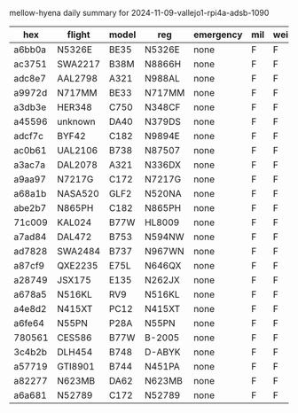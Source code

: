 mellow-hyena daily summary for 2024-11-09-vallejo1-rpi4a-adsb-1090

|hex|flight|model|reg|emergency|mil|weirdo|
|--|--|--|--|--|--|--|
|a6bb0a|N5326E|BE35|N5326E|none|F|F|
|ac3751|SWA2217|B38M|N8866H|none|F|F|
|adc8e7|AAL2798|A321|N988AL|none|F|F|
|a9972d|N717MM|BE33|N717MM|none|F|F|
|a3db3e|HER348|C750|N348CF|none|F|F|
|a45596|unknown|DA40|N379DS|none|F|F|
|adcf7c|BYF42|C182|N9894E|none|F|F|
|ac0b61|UAL2106|B738|N87507|none|F|F|
|a3ac7a|DAL2078|A321|N336DX|none|F|F|
|a9aa97|N7217G|C172|N7217G|none|F|F|
|a68a1b|NASA520|GLF2|N520NA|none|F|F|
|abe2b7|N865PH|C182|N865PH|none|F|F|
|71c009|KAL024|B77W|HL8009|none|F|F|
|a7ad84|DAL472|B753|N594NW|none|F|F|
|ad7828|SWA2484|B737|N967WN|none|F|F|
|a87cf9|QXE2235|E75L|N646QX|none|F|F|
|a28749|JSX175|E135|N262JX|none|F|F|
|a678a5|N516KL|RV9|N516KL|none|F|F|
|a4e8d2|N415XT|PC12|N415XT|none|F|F|
|a6fe64|N55PN|P28A|N55PN|none|F|F|
|780561|CES586|B77W|B-2005|none|F|F|
|3c4b2b|DLH454|B748|D-ABYK|none|F|F|
|a57719|GTI8901|B744|N451PA|none|F|F|
|a82277|N623MB|DA62|N623MB|none|F|F|
|a6a681|N52789|C172|N52789|none|F|F|

